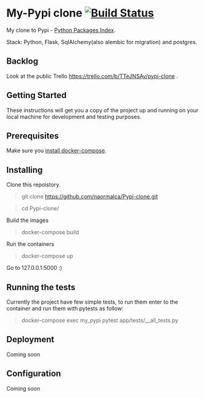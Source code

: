 My-Pypi clone [![Build Status](https://travis-ci.com/naormalca/Pypi-clone.svg?branch=master)](https://travis-ci.com/naormalca/Pypi-clone)
===
My clone to Pypi - [Python Packages Index](https://pypi.org/).

Stack: Python, Flask, SqlAlchemy(also alembic for migration) and postgres.


Backlog
---
Look at the public Trello https://trello.com/b/TTeJNSAv/pypi-clone .

Getting Started
---
These instructions will get you a copy of the project up and running on your local machine for development and testing purposes.

Prerequisites
---
Make sure you [install docker-compose](https://docs.docker.com/compose/install/).

Installing
---
Clone this repoistory.
> git clone https://github.com/naormalca/Pypi-clone.git

> cd Pypi-clone/

Build the images
> docker-compose build

Run the containers

> docker-compose up

Go to 127.0.0.1:5000 :)

Running the tests
---
Currently the project have few simple tests, to run them enter to the container and run them with pytests as follow:
> docker-compose exec my_pypi pytest app/tests/__all_tests.py

Deployment
---
Coming soon

Configuration
---
Coming soon
